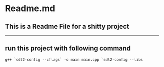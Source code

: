 # Readme.md
## This is a Readme File for a shitty project 
---
 run this project with following command
 ---
```g++ `sdl2-config --cflags` -o main main.cpp `sdl2-config --libs```
